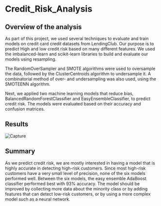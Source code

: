 # Credit_Risk_Analysis

## Overview of the analysis

As part of this project, we used several techniques to evaluate and train models on credit card credit datasets from LendingClub. Our purpose is to predict High and low credit risk based on many different features. We used the imbalanced-learn and scikit-learn libraries to build and evaluate our models using resampling.

The RandomOverSampler and SMOTE algorithms were used to oversample the data, followed by the ClusterCentroids algorithm to undersample it. A combinatorial method of over- and undersampling was also used, using the SMOTEENN algorithm. 

Next, we applied two machine learning models that reduce bias, BalancedRandomForestClassifier and EasyEnsembleClassifier, to predict credit risk. The models were evaluated based on their accuracy and confusion matrices.

## Results

![Capture](https://user-images.githubusercontent.com/66279829/172100296-5bacc92e-86ae-4bb2-b724-0e9f90f5cde8.PNG)

## Summary

As we predict credit risk, we are mostly interested in having a model that is highly accurate in detecting high-risk customers. Since most high-risk customers have a very small level of precision, none of the six models performed well. Between the six models, the easy ensemble AdaBoost classifier performed best with 93% accuracy. The model should be improved by collecting more data about the minority class or by adding features that can detect low-risk customers, or by using a more complex model such as a neural network. 

